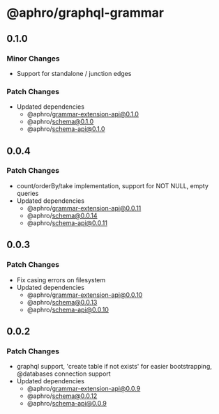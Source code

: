 # @aphro/graphql-grammar

## 0.1.0

### Minor Changes

- Support for standalone / junction edges

### Patch Changes

- Updated dependencies
  - @aphro/grammar-extension-api@0.1.0
  - @aphro/schema@0.1.0
  - @aphro/schema-api@0.1.0

## 0.0.4

### Patch Changes

- count/orderBy/take implementation, support for NOT NULL, empty queries
- Updated dependencies
  - @aphro/grammar-extension-api@0.0.11
  - @aphro/schema@0.0.14
  - @aphro/schema-api@0.0.11

## 0.0.3

### Patch Changes

- Fix casing errors on filesystem
- Updated dependencies
  - @aphro/grammar-extension-api@0.0.10
  - @aphro/schema@0.0.13
  - @aphro/schema-api@0.0.10

## 0.0.2

### Patch Changes

- graphql support, 'create table if not exists' for easier bootstrapping, @databases connection support
- Updated dependencies
  - @aphro/grammar-extension-api@0.0.9
  - @aphro/schema@0.0.12
  - @aphro/schema-api@0.0.9

